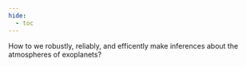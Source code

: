 ```yaml
---
hide:
  - toc
---
```


How to we robustly, reliably, and efficently make inferences about the atmospheres of exoplanets?
